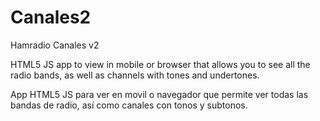 # Canales2
Hamradio Canales v2

HTML5 JS app to view in mobile or browser that allows you to see all the radio bands, as well as channels with tones and undertones.

App HTML5 JS para ver en movil o navegador que permite ver todas las bandas de radio, así como canales con tonos y subtonos.
